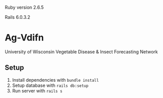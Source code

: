 Ruby version 2.6.5

Rails 6.0.3.2

# Ag-Vdifn
University of Wisconsin Vegetable Disease & Insect Forecasting Network

## Setup

1. Install dependencies with `bundle install`
2. Setup database with `rails db:setup`
3. Run server with `rails s`

